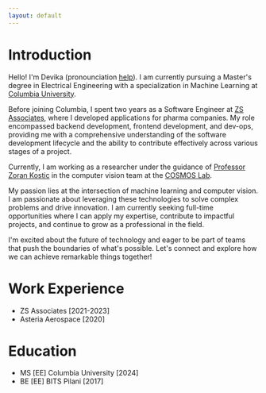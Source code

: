 ```yaml
---
layout: default
---
```


# Introduction

Hello! I'm Devika (pronounciation [help](https://pronouncenames.com/search?name=devika)). I am currently pursuing a Master's degree in Electrical Engineering with a specialization in Machine Learning at [Columbia University]().

Before joining Columbia, I spent two years as a Software Engineer at [ZS Associates](), where I developed applications for pharma companies. My role encompassed backend development, frontend development, and dev-ops, providing me with a comprehensive understanding of the software development lifecycle and the ability to contribute effectively across various stages of a project.

Currently, I am working as a researcher under the guidance of [Professor Zoran Kostic](https://sites.google.com/site/mobiledcc/zk-my-page?authuser=0) in the computer vision team at the [COSMOS Lab](https://cosmos-lab.org/).

My passion lies at the intersection of machine learning and computer vision. I am passionate about leveraging these technologies to solve complex problems and drive innovation. I am currently seeking full-time opportunities where I can apply my expertise, contribute to impactful projects, and continue to grow as a professional in the field.

I'm excited about the future of technology and eager to be part of teams that push the boundaries of what's possible. Let's connect and explore how we can achieve remarkable things together!

# Work Experience

* ZS Associates [2021-2023]
* Asteria Aerospace [2020]


# Education

* MS [EE] Columbia University [2024]
* BE [EE] BITS Pilani [2017]
